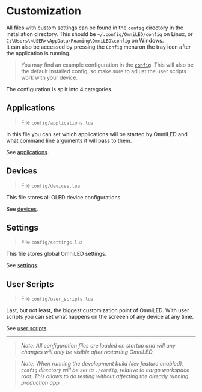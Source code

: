 # Customization

All files with custom settings can be found in the `config` directory in the installation
directory. This should be `~/.config/OmniLED/config` on Linux, or
`C:\Users\<USER>\AppData\Roaming\OmniLED\config` on Windows.  
It can also be accessed by pressing the `Config` menu on the tray icon after the application is running.

> You may find an example configuration in the [`config`](../config/). This will also be the
> default installed config, so make sure to adjust the user scripts work with your device.

The configuration is split into 4 categories.

## Applications

> File `config/applications.lua`

In this file you can set which applications will be started by OmniLED and what command line
arguments it will pass to them.

See [applications](applications.md).

## Devices

> File `config/devices.lua`

This file stores all OLED device configurations.

See [devices](devices.md).

## Settings

> File `config/settings.lua`

This file stores global OmniLED settings.

See [settings](settings.md).

## User Scripts

> File `config/user_scripts.lua`

Last, but not least, the biggest customization point of OmniLED. With user scripts you can set what
happens on the screeen of any device at any time.

See [user scripts](user_scripts.md).

---

> _Note: All configuration files are loaded on startup and will any changes will only be visible
> after restarting OmniLED._

> _Note: When running the development build (`dev` feature enabled), `config` directory will be set
> to `./config`, relative to cargo workspace root. This allows to do testing without affecting the
> already running production app._
